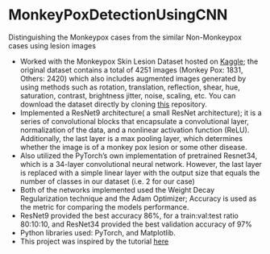 # MonkeyPoxDetectionUsingCNN
Distinguishing the Monkeypox cases from the similar Non-Monkeypox cases using lesion images
- Worked with the Monkeypox Skin Lesion Dataset hosted on [Kaggle](https://www.kaggle.com/datasets/nafin59/monkeypox-skin-lesion-dataset); the original dataset contains a total of 4251 images
(Monkey Pox: 1831, Others: 2420) which also includes augmented images generated by using methods such as rotation,
translation, reflection, shear, hue, saturation, contrast, brightness jitter, noise, scaling, etc. You can download the dataset directly by cloning [this](https://github.com/Sirsho1997/MonkeyPoxDetectionUsingCNN) repository.
- Implemented a ResNet9 architecture( a small ResNet architecture); it is a series of convolutional blocks that encapsulate
a convolutional layer, normalization of the data, and a nonlinear activation function (ReLU). Additionally, the last layer
is a max pooling layer, which determines whether the image is of a monkey pox lesion or some other disease.
- Also utilized the PyTorch’s own implementation of pretrained Resnet34, which is a 34-layer convolutional neural
network. However, the last layer is replaced with a simple linear layer with the output size that equals the number of
classes in our dataset (i.e. 2 for our case)
- Both of the networks implemented used the Weight Decay Regularization technique and the Adam Optimizer; Accuracy
is used as the metric for comparing the models performance.
- ResNet9 provided the best accuracy 86%, for a train:val:test ratio 80:10:10, and ResNet34 provided the best validation
accuracy of 97%
- Python libraries used: PyTorch, and Matplotlib.
- This project was inspired by the tutorial [here](https://blog.jovian.ai/using-resnet-for-image-classification-4b3c42f2a27e)


